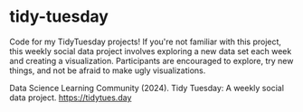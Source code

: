 # tidy-tuesday
Code for my TidyTuesday projects! If you're not familiar with this project, this weekly social data project involves exploring a new data set each week and creating a visualization. Participants are encouraged to explore, try new things, and not be afraid to make ugly visualizations.

Data Science Learning Community (2024). Tidy Tuesday: A weekly social data project. https://tidytues.day
